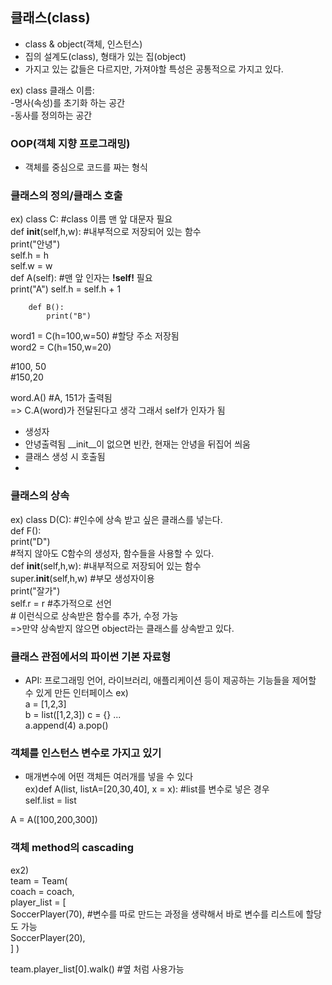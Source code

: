 ## 클래스(class)
+ class & object(객체, 인스턴스)
+ 집의 설계도(class), 형태가 있는 집(object)
+ 가지고 있는 값들은 다르지만, 가져야할 특성은 공통적으로 가지고 있다.    
  
ex) class 클래스 이름:  
    -명사(속성)를 초기화 하는 공간  
    -동사를 정의하는 공간


### OOP(객체 지향 프로그래밍)
+ 객체를 중심으로 코드를 짜는 형식

### 클래스의 정의/클래스 호출
ex) class C:  #class 이름 맨 앞 대문자 필요  
        def __init__(self,h,w):  #내부적으로 저장되어 있는 함수  
            print("안녕")  
            self.h = h  
            self.w = w  
        def A(self): #맨 앞 인자는 <b>!self!</b> 필요      
            print("A")
            self.h = self.h + 1   

        def B():  
            print("B")  

word1 = C(h=100,w=50)  #할당 주소 저장됨   
word2 = C(h=150,w=20)  

#100, 50  
#150,20  

word.A() #A, 151가 출력됨  
=> C.A(word)가 전달된다고 생각 그래서 self가 인자가 됨  


+ 생성자
+ 안녕출력됨 __init__이 없으면 빈칸, 현재는 안녕을 뒤집어 씌움
+ 클래스 생성 시 호출됨
+ 

### 클래스의 상속
ex) class D(C): #인수에 상속 받고 싶은 클래스를 넣는다.  
    def F():  
        print("D")  
    #적지 않아도 C함수의 생성자, 함수들을 사용할 수 있다.  
    def __init__(self,h,w):  #내부적으로 저장되어 있는 함수  
        super.__init__(self,h,w) #부모 생성자이용  
        print("잘가")  
        self.r = r #추가적으로 선언  
        # 이런식으로 상속받은 함수를 추가, 수정 가능    
=>만약 상속받지 않으면 object라는 클래스를 상속받고 있다.

### 클래스 관점에서의 파이썬 기본 자료형
+ API: 프로그래밍 언어, 라이브러리, 애플리케이션 등이 제공하는 기능들을 제어할 수 있게 만든 인터페이스 
ex)  
a = [1,2,3]  
b = list([1,2,3])
c = {} ...   
a.append(4)
a.pop()  

### 객체를 인스턴스 변수로 가지고 있기
+ 매개변수에 어떤 객체든 여러개를 넣을 수 있다  
ex)def A(list, listA=[20,30,40], x = x):  #list를 변수로 넣은 경우   
    self.list = list  

A = A([100,200,300])

### 객체 method의 cascading 
ex2)    
team = Team(  
    coach = coach,  
    player_list = [  
        SoccerPlayer(70), #변수를 따로 만드는 과정을 생략해서 바로 변수를 리스트에 할당도 가능  
        SoccerPlayer(20),  
    ]
)   

team.player_list[0].walk() #옆 처럼 사용가능
